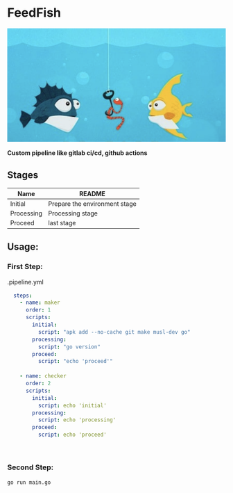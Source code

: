 # FeedFish 
![alt text](/assets/feedfish.png)

**Custom pipeline like gitlab ci/cd, github actions**


## Stages

| Name | README |
| ------ | ------ |
| Initial | Prepare the environment stage|
| Processing | Processing stage |
| Proceed | last stage |



## Usage:

### First Step: 
.pipeline.yml  

```yaml
  steps:
    - name: maker
      order: 1
      scripts:
        initial:
          script: "apk add --no-cache git make musl-dev go"
        processing:
          script: "go version"
        proceed: 
          script: "echo 'proceed'"
    
    - name: checker
      order: 2
      scripts:
        initial:
          script: echo 'initial'
        processing:
          script: echo 'processing'
        proceed: 
          script: echo 'proceed'
    
    
```
### Second Step: 
    go run main.go 
